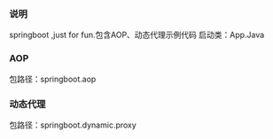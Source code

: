 ### 说明
springboot ,just for fun.包含AOP、动态代理示例代码
启动类：App.Java

### AOP
包路径：springboot.aop

### 动态代理
包路径：springboot.dynamic.proxy

